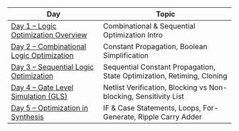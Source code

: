 | **Day**                                                                               | **Topic**                                                              |
| ------------------------------------------------------------------------------------- | ---------------------------------------------------------------------- |
| [Day 1 – Logic Optimization Overview](#day-1---logic-optimization-overview)           | Combinational & Sequential Optimization Intro                          |
| [Day 2 – Combinational Logic Optimization](#day-2---combinational-logic-optimization) | Constant Propagation, Boolean Simplification                           |
| [Day 3 – Sequential Logic Optimization](#day-3---sequential-logic-optimization)       | Sequential Constant Propagation, State Optimization, Retiming, Cloning |
| [Day 4 – Gate Level Simulation (GLS)](#day-4---gate-level-simulation-gls)             | Netlist Verification, Blocking vs Non-blocking, Sensitivity List       |
| [Day 5 – Optimization in Synthesis](#day-5---optimization-in-synthesis)               | IF & Case Statements, Loops, For-Generate, Ripple Carry Adder          |
